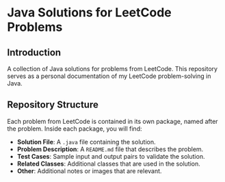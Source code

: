 # Java Solutions for LeetCode Problems

## Introduction

A collection of Java solutions for problems from LeetCode. This repository serves as a personal
documentation of my LeetCode problem-solving in Java.

## Repository Structure

Each problem from LeetCode is contained in its own package, named after the problem. Inside each package, you will
find:

* **Solution File**: A `.java` file containing the solution.
* **Problem Description**: A `README.md` file that describes the problem.
* **Test Cases**: Sample input and output pairs to validate the solution.
* **Related Classes**: Additional classes that are used in the solution.
* **Other**: Additional notes or images that are relevant.